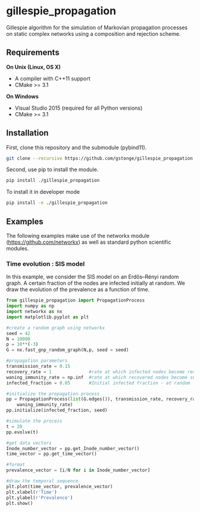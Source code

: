 # gillespie_propagation

Gillespie algorithm for the simulation of Markovian propagation processes on static complex networks using a composition and rejection scheme.


## Requirements

**On Unix (Linux, OS X)**

* A compiler with C++11 support
* CMake >= 3.1

**On Windows**

* Visual Studio 2015 (required for all Python versions)
* CMake >= 3.1


## Installation

First, clone this repository and the submodule (pybind11). 
```bash
git clone --recursive https://github.com/gstonge/gillespie_propagation.git
```
Second, use pip to install the module.
```bash
pip install ./gillespie_propagation
```
To install it in developer mode
```bash
pip install -e ./gillespie_propagation
```

## Examples

The following examples make use of the networkx module (https://github.com/networkx) as well as standard python scientific modules.

### Time evolution : SIS model

In this example, we consider the SIS model on an Erdős–Rényi random graph. A certain fraction of the nodes are infected initially at random. We draw the evolution of the prevalence as a function of time. 

```python
from gillespie_propagation import PropagationProcess
import numpy as np
import networkx as nx
import matplotlib.pyplot as plt

#create a random graph using networkx
seed = 42
N = 10000
p = 10**(-3)
G = nx.fast_gnp_random_graph(N,p, seed = seed)

#propagation parameters
transmission_rate = 0.15         
recovery_rate = 1              #rate at which infected nodes become recovered
waning_immunity_rate = np.inf  #rate at which recovered nodes become susceptible
infected_fraction = 0.05       #Initial infected fraction - at random

#initialize the propagation process
pp = PropagationProcess(list(G.edges()), transmission_rate, recovery_rate, 
    waning_immunity_rate)
pp.initialize(infected_fraction, seed)

#simulate the process
t = 20
pp.evolve(t)

#get data vectors
Inode_number_vector = pp.get_Inode_number_vector()
time_vector = pp.get_time_vector()

#format 
prevalence_vector = [i/N for i in Inode_number_vector]

#draw the temporal sequence
plt.plot(time_vector, prevalence_vector)
plt.xlabel(r'Time')
plt.ylabel(r'Prevalence')
plt.show()
```


